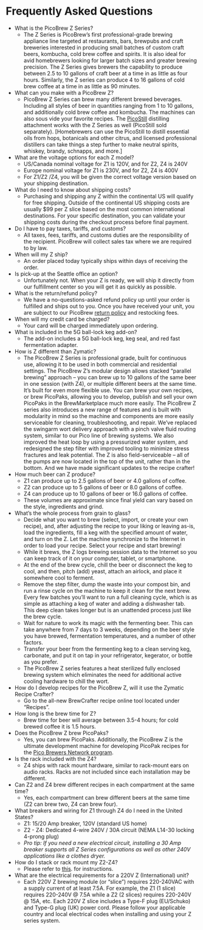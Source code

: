 # Frequently Asked Questions

* What is the PicoBrew Z Series?
  * The Z Series is PicoBrew’s first professional-grade brewing appliance line targeted at restaurants, bars, brewpubs and craft breweries interested in producing small batches of custom craft beers, kombucha, cold brew coffee and spirits. It is also ideal for avid homebrewers looking for larger batch sizes and greater brewing precision. The Z Series gives brewers the capability to produce between 2.5 to 10 gallons of craft beer at a time in as little as four hours. Similarly, the Z series can produce 4 to 16 gallons of cold brew coffee at a time in as little as 90 minutes.
* What can you make with a PicoBrew Z?
  * PicoBrew Z Series can brew many different brewed beverages. Including all styles of beer in quantities ranging from 1 to 10 gallons, and additionally cold brew coffee and kombucha. The machines can also sous vide your favorite recipes. The [PicoStill](https://picobrew.com/Store/products/picostill.cshtml) distilling attachment works with the Z Series as well (PicoStill sold separately). [Homebrewers can use the PicoStill to distill essential oils from hops, botanicals and other citrus, and licensed professional distillers can take things a step further to make neutral spirits, whiskey, brandy, schnapps, and more.]
* What are the voltage options for each Z model?
  * US/Canada nominal voltage for Z1 is 120V, and for Z2, Z4 is 240V
  * Europe nominal voltage for Z1 is 230V, and for Z2, Z4 is 400V
  * For Z1/Z2 /Z4, you will be given the correct voltage version based on your shipping destination.
* What do I need to know about shipping costs?
  * Purchasing and shipping any Z within the continental US will qualify for free shipping. Outside of the continental US shipping costs are usually $99 per Z slice based on the most common international destinations. For your specific destination, you can validate your shipping costs during the checkout process before final payment.
* Do I have to pay taxes, tariffs, and customs?
  * All taxes, fees, tariffs, and customs duties are the responsibility of the recipient. PicoBrew will collect sales tax where we are required to by law.
* When will my Z ship?
  * An order placed today typically ships within days of receiving the order.
* Is pick-up at the Seattle office an option?
  * Unfortunately not. When your Z is ready, we will ship it directly from our fulfillment center so you will get it as quickly as possible.
* What is the return/refund policy?
  * We have a no-questions-asked refund policy up until your order is fulfilled and ships out to you. Once you have received your unit, you are subject to our PicoBrew [return policy](https://picobrew.com/legal/) and restocking fees.
* When will my credit card be charged?
  * Your card will be charged immediately upon ordering.
* What is included in the 5G ball-lock keg add-on?
  * The add-on includes a 5G ball-lock keg, keg seal, and red fast fermentation adapter.
* How is Z different than Zymatic?
  * The PicoBrew Z Series is professional grade, built for continuous use, allowing it to be used in both commercial and residential settings. The PicoBrew Z’s modular design allows stacked “parallel brewing” approach – you can brew up to 10 gallons of the same beer in one session (with Z4), or multiple different beers at the same time. It’s built for even more flexible use. You can brew your own recipes, or brew PicoPaks, allowing you to develop, publish and sell your own PicoPaks in the BrewMarketplace much more easily. The PicoBrew Z series also introduces a new range of features and is built with modularity in mind so the machine and components are more easily serviceable for cleaning, troubleshooting, and repair. We’ve replaced the swingarm wort delivery approach with a pinch valve fluid routing system, similar to our Pico line of brewing systems. We also improved the heat loop by using a pressurized water system, and redesigned the step filter with improved tooling to minimize stress fractures and leak potential. The Z is also field-serviceable – all of the pumps are now located in the top of the unit, rather than in the bottom. And we have made significant updates to the recipe crafter!
* How much beer can Z produce?
  * Z1 can produce up to 2.5 gallons of beer or 4.0 gallons of coffee.
  * Z2 can produce up to 5 gallons of beer or 8.0 gallons of coffee.
  * Z4 can produce up to 10 gallons of beer or 16.0 gallons of coffee.
  * These volumes are approximate since final yield can vary based on the style, ingredients and grind.
* What’s the whole process from grain to glass?
  * Decide what you want to brew (select, import, or create your own recipe), and, after adjusting the recipe to your liking or leaving as-is, load the ingredients, fill a keg with the specified amount of water, and turn on the Z. Let the machine synchronize to the Internet in order to load your recipe. Select your recipe and start brewing!
  * While it brews, the Z logs brewing session data to the Internet so you can keep track of it on your computer, tablet, or smartphone.
  * At the end of the brew cycle, chill the beer or disconnect the keg to cool, and then, pitch (add) yeast, attach an airlock, and place it somewhere cool to ferment.
  * Remove the step filter, dump the waste into your compost bin, and run a rinse cycle on the machine to keep it clean for the next brew. Every few batches you’ll want to run a full cleaning cycle, which is as simple as attaching a keg of water and adding a dishwasher tab. This deep clean takes longer but is an unattended process just like the brew cycle.
  * Wait for nature to work its magic with the fermenting beer. This can take anywhere from 7 days to 3 weeks, depending on the beer style you have brewed, fermentation temperatures, and a number of other factors.
  * Transfer your beer from the fermenting keg to a clean serving keg, carbonate, and put it on tap in your refrigerator, kegerator, or bottle as you prefer.
  * The PicoBrew Z series features a heat sterilized fully enclosed brewing system which eliminates the need for additional active cooling hardware to chill the wort.
* How do I develop recipes for the PicoBrew Z, will it use the Zymatic Recipe Crafter?
  * Go to the all-new BrewCrafter recipe online tool located under “Recipes”.
* How long is the brew time for Z?
  * Brew time for beer will average between 3.5-4 hours; for cold brewed coffee it is 1.5 hours.
* Does the PicoBrew Z brew PicoPaks?
  * Yes, you can brew PicoPaks. Additionally, the PicoBrew Z is the ultimate development machine for developing PicoPak recipes for the [Pico Brewers Network program](https://picobrew.com/PdpSignup.cshtml).
* Is the rack included with the Z4?
  * Z4 ships with rack mount hardware, similar to rack-mount ears on audio racks. Racks are not included since each installation may be different.
* Can Z2 and Z4 brew different recipes in each compartment at the same time?
  * Yes, each compartment can brew different beers at the same time (Z2 can brew two, Z4 can brew four).
* What breakers and wiring for Z1 through Z4 do I need in the United States?
  * Z1: 15/20 Amp breaker, 120V (standard US home)
  * Z2 - Z4: Dedicated 4-wire 240V / 30A circuit (NEMA L14-30 locking 4-prong plug)
  * *Pro tip: If you need a new electrical circuit, installing a 30 Amp breaker supports all Z Series configurations as well as other 240V applications like a clothes dryer.*
* How do I stack or rack mount my Z2-Z4?
  * Please refer to [this](ZN_AssemblyGuide.pdf). for instructions.
* What are the electrical requirements for a 220V Z (International) unit?
  * Each 220V Z brewing module (or “slice”) requires 220-240VAC with a supply current of at least 7.5A. For example, the Z1 (1 slice) requires 220-240V @ 7.5A while a Z2 (2 slices) requires 220-240V @ 15A, etc. Each 220V Z slice includes a Type-F plug (EU/Schuko) and Type-G plug (UK) power cord. Please follow your applicable country and local electrical codes when installing and using your Z series system.
